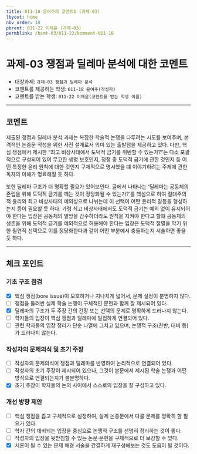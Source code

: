 ```yaml
---
title: 011-18 윤여주의 코멘트b (과제-03) 
lbyout: home
nbv_order: 18
pbrent: 011-22 이재윤 (과제-03)
permblink: /bsmt-03/011-22/bomment-011-18
---
```


# 과제-03 쟁점과 딜레마 분석에 대한 코멘트

- 대상과제: `과제-03 쟁점과 딜레마 분석`
- 코멘트를 제공하는 학생: `011-18 윤여주(작성자)` 
- 코멘트를 받는 학생: `011-22 이재윤(코멘트를 받는 학생 이름)` 

---

## 코멘트

제출된 쟁점과 딜레마 분석 과제는 복잡한 학술적 논쟁을 다루려는 시도를 보여주며, 본격적인 논증문 작성을 위한 사전 설계로서 의미 있는 출발점을 제공하고 있다.  다만, 핵심 쟁점에서 제시한 “최고 비상사태에서 도덕적 금기를 위반할 수 있는가?”는 다소 포괄적으로 구성되어 있어 무고한 생명 보호인지, 정쟁 중 도덕적 금기에 관한 것인지 등 어떤 특정한 윤리 원칙에 대한 것인지 구체적으로 명시했을 떄 이야기하려는 주제에 관한 독자의 이해가 명료해질 듯 하다. 

또한 딜레마 구조가 더 명확할 필요가 있어보인다. 글에서 나타나는 ‘딜레마는 공동체의 존립을 위해 도덕적 금기를 깨는 것이 정당화될 수 있는가?’를 핵심으로 하여  절대주의적 윤리와 최고 비상사태의 예외성으로 나뉘는데 이 선택이 어떤 윤리적 갈등을 형성하는지 등이 필요할 듯 하다. 가령 최고 비상사태에서도 도덕적 금기는 예외 없이 유지되어야 한다는 입장은 공동체의 멸망을 감수하더라도 원칙을 지켜야 한다고 할떄 공동체의 생존을 위해 도덕적 금기를 예외적으로 허용해야 한다는 입장은 도덕적 절멸을 막기 위한 필연적 선택으로 이를 정당화한다과 같이 어떤 부분에서 충돌하는지 서술하면 좋을 듯 하다. 

---

## 체크 포인트

### **기초 구조 점검**
- [x] 핵심 쟁점(bore Issue)이 모호하거나 지나치게 넓어서, 문제 설정이 분명하지 않다.
- [ ] 쟁점을 둘러싼 실제 학술 논쟁이 구체적인 문헌과 함께 잘 제시되어 있다.
- [x] 딜레마의 구조가 두 주장 간의 긴장 또는 선택의 문제로 명확하게 드러나지 않는다.
- [ ] 학자들의 입장이 핵심 쟁점과 딜레마에 밀접하게 연결되어 있다.
- [ ] 관련 학자들의 입장 정리가 단순 나열에 그치고 있으며, 논쟁적 구조(찬반, 대비 등)가 드러나지 않는다.

### **작성자의 문제의식 및 초기 주장**
- [ ] 작성자의 문제의식이 쟁점과 딜레마를 반영하여 논리적으로 연결되어 있다.
- [ ] 작성자의 초기 주장이 제시되어 있으나, 그것이 본문에서 제시된 학술 논쟁과 어떤 방식으로 연결되는지가 불분명하다.
- [x] 초기 주장이 학자들의 논의 사이에서 스스로의 입장을 잘 구성하고 있다.

### **개선 방향 제안**
- [ ] 핵심 쟁점을 좁고 구체적으로 설정하여, 실제 논증문에서 다룰 문제를 명확히 할 필요가 있다.
- [ ] 학자 간의 대비되는 입장을 중심으로 논쟁적 구조를 선명히 정리하는 것이 좋다.
- [ ] 작성자의 입장을 뒷받침할 수 있는 논문·문헌을 구체적으로 더 보강할 수 있다.
- [x] 서론이 될 수 있는 문제 배경 서술을 간결하게 재구성해보는 것도 도움이 될 것이다.
